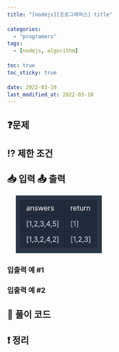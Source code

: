 ```yaml
---
title: "[nodejs][프로그래머스] title"

categories:
  - "programers"
tags:
  - [nodejs, algorithm]

toc: true
toc_sticky: true

date: 2022-03-10
last_modified_at: 2022-03-10
---
```


## ❓문제

## ⁉️ 제한 조건

## 📥 입력 📤 출력

<img style="margin-left:20px;"  width="200" alt="test" src="/assets/img/algoritm/programers/test.png">

### 입출력 예 #1

### 입출력 예 #2

## 📝 풀이 코드

## ❗️ 정리
